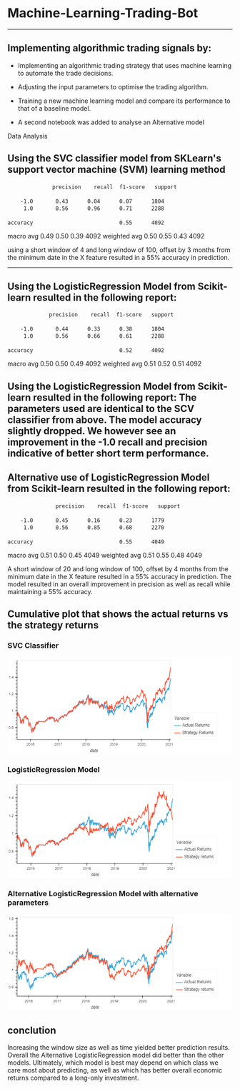 # Machine-Learning-Trading-Bot

---
## Implementing algorithmic trading signals by:

* Implementing an algorithmic trading strategy that uses machine learning to automate the trade decisions.

* Adjusting the input parameters to optimise the trading algorithm.

* Training a new machine learning model and compare its performance to that of a baseline model.
* A second notebook was added to analyse an Alternative model

Data Analysis

## Using the SVC classifier model from SKLearn's support vector machine (SVM) learning method
                  precision    recall  f1-score   support

        -1.0       0.43      0.04      0.07      1804
         1.0       0.56      0.96      0.71      2288

    accuracy                           0.55      4092
   macro avg       0.49      0.50      0.39      4092
weighted avg       0.50      0.55      0.43      4092

using a short window of 4 and long window of 100, offset by 3 months from the minimum date in the X feature resulted in a 55% accuracy in prediction. 


---

## Using the LogisticRegression Model from Scikit-learn resulted in the following report: 

                 precision    recall  f1-score   support

        -1.0       0.44      0.33      0.38      1804
         1.0       0.56      0.66      0.61      2288

    accuracy                           0.52      4092
   macro avg       0.50      0.50      0.49      4092
    weighted avg       0.51      0.52      0.51      4092

Using the LogisticRegression Model from Scikit-learn resulted in the following report: 
The parameters used are identical to the SCV classifier from above. The model accuracy slightly dropped. We however see an improvement in the -1.0 recall and precision indicative of better short term performance.
---

## Alternative use of LogisticRegression Model from Scikit-learn resulted in the following report:

                   precision    recall  f1-score   support

        -1.0       0.45      0.16      0.23      1779
         1.0       0.56      0.85      0.68      2270

    accuracy                           0.55      4049
   macro avg       0.51      0.50      0.45      4049
weighted avg       0.51      0.55      0.48      4049

A short window of 20 and long window of 100, offset by 4 months from the minimum date in the X feature resulted in a 55% accuracy in prediction. The model resulted in an overall improvement in precision as well as recall while maintaining a 55% accuracy. 

## Cumulative plot that shows the actual returns vs the strategy returns

### SVC Classifier
![Image](plot1.png)


### LogisticRegression Model
![Image](plot2.png)


### Alternative LogisticRegression Model with alternative parameters
![Image](plot3.png)


## conclution 
Increasing the window size as well as time yielded better prediction results. Overall the Alternative LogisticRegression model did better than the other models. Ultimately, which model is best may depend on which class we care most about predicting, as well as which has better overall economic returns compared to a long-only investment.
